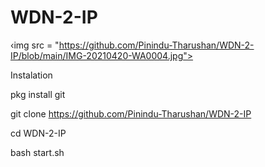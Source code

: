 # WDN-2-IP

‹img src = "https://github.com/Pinindu-Tharushan/WDN-2-IP/blob/main/IMG-20210420-WA0004.jpg">

Instalation

pkg install git

git clone https://github.com/Pinindu-Tharushan/WDN-2-IP

cd WDN-2-IP

bash start.sh
